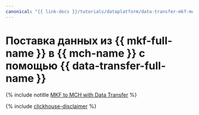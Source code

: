 ```yaml
---
canonical: "{{ link-docs }}/tutorials/dataplatform/data-transfer-mkf-mch"
---
```


# Поставка данных из {{ mkf-full-name }} в {{ mch-name }} с помощью {{ data-transfer-full-name }}


{% include notitle [MKF to MCH with Data Transfer](../../_tutorials/dataplatform/mkf-mch-migration.md) %}

{% include [clickhouse-disclaimer](../../_includes/clickhouse-disclaimer.md) %}
